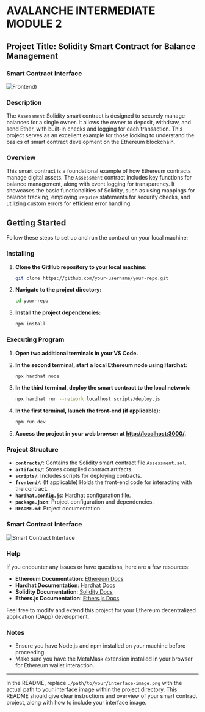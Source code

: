 
# **AVALANCHE INTERMEDIATE MODULE 2**

## **Project Title: Solidity Smart Contract for Balance Management**

### **Smart Contract Interface**



![Frontend]([Screenshot%202024-08-10%20214532.png))
### **Description**
The `Assessment` Solidity smart contract is designed to securely manage balances for a single owner. It allows the owner to deposit, withdraw, and send Ether, with built-in checks and logging for each transaction. This project serves as an excellent example for those looking to understand the basics of smart contract development on the Ethereum blockchain.

### **Overview**
This smart contract is a foundational example of how Ethereum contracts manage digital assets. The `Assessment` contract includes key functions for balance management, along with event logging for transparency. It showcases the basic functionalities of Solidity, such as using mappings for balance tracking, employing `require` statements for security checks, and utilizing custom errors for efficient error handling.

## **Getting Started**

Follow these steps to set up and run the contract on your local machine:

### **Installing**

1. **Clone the GitHub repository to your local machine:**

   ```bash
   git clone https://github.com/your-username/your-repo.git
   ```

2. **Navigate to the project directory:**

   ```bash
   cd your-repo
   ```

3. **Install the project dependencies:**

   ```bash
   npm install
   ```

### **Executing Program**

1. **Open two additional terminals in your VS Code.**

2. **In the second terminal, start a local Ethereum node using Hardhat:**

   ```bash
   npx hardhat node
   ```

3. **In the third terminal, deploy the smart contract to the local network:**

   ```bash
   npx hardhat run --network localhost scripts/deploy.js
   ```

4. **In the first terminal, launch the front-end (if applicable):**

   ```bash
   npm run dev
   ```

5. **Access the project in your web browser at [http://localhost:3000/](http://localhost:3000/).**

### **Project Structure**

- **`contracts/`**: Contains the Solidity smart contract file `Assessment.sol`.
- **`artifacts/`**: Stores compiled contract artifacts.
- **`scripts/`**: Includes scripts for deploying contracts.
- **`frontend/`**: (If applicable) Holds the front-end code for interacting with the contract.
- **`hardhat.config.js`**: Hardhat configuration file.
- **`package.json`**: Project configuration and dependencies.
- **`README.md`**: Project documentation.

### **Smart Contract Interface**



![Smart Contract Interface](./path/to/your/interface-image.png)

### **Help**

If you encounter any issues or have questions, here are a few resources:

- **Ethereum Documentation**: [Ethereum Docs](https://ethereum.org/en/developers/docs/)
- **Hardhat Documentation**: [Hardhat Docs](https://hardhat.org/getting-started/)
- **Solidity Documentation**: [Solidity Docs](https://docs.soliditylang.org/en/v0.8.9/)
- **Ethers.js Documentation**: [Ethers.js Docs](https://docs.ethers.io/v5/)

Feel free to modify and extend this project for your Ethereum decentralized application (DApp) development.

### **Notes**

- Ensure you have Node.js and npm installed on your machine before proceeding.
- Make sure you have the MetaMask extension installed in your browser for Ethereum wallet interaction.

---

In the README, replace `./path/to/your/interface-image.png` with the actual path to your interface image within the project directory. This README should give clear instructions and overview of your smart contract project, along with how to include your interface image.
